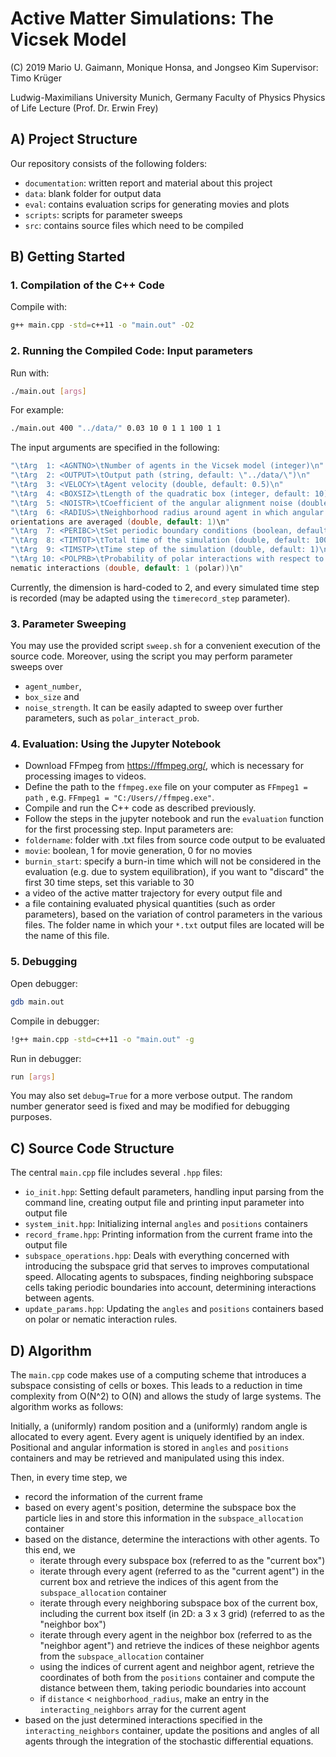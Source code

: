 # Active Matter Simulations: The Vicsek Model
(C) 2019 Mario U. Gaimann, Monique Honsa, and Jongseo Kim
Supervisor: Timo Krüger

Ludwig-Maximilians University Munich, Germany
Faculty of Physics
Physics of Life Lecture (Prof. Dr. Erwin Frey)



## A) Project Structure
Our repository consists of the following folders:
- `documentation`: written report and material about this project
- `data`: blank folder for output data
- `eval`: contains evaluation scrips for generating movies and plots
- `scripts`: scripts for parameter sweeps
- `src`: contains source files which need to be compiled

## B) Getting Started

### 1. Compilation of the C++ Code

Compile with:
```bash
g++ main.cpp -std=c++11 -o "main.out" -O2
```


### 2. Running the Compiled Code: Input parameters
Run with:
```bash
./main.out [args]
```
For example:
```bash
./main.out 400 "../data/" 0.03 10 0 1 1 100 1 1
```

The input arguments are specified in the following:
```c++
"\tArg  1: <AGNTNO>\tNumber of agents in the Vicsek model (integer)\n"
"\tArg  2: <OUTPUT>\tOutput path (string, default: \"../data/\")\n"
"\tArg  3: <VELOCY>\tAgent velocity (double, default: 0.5)\n"
"\tArg  4: <BOXSIZ>\tLength of the quadratic box (integer, default: 10)\n"
"\tArg  5: <NOISTR>\tCoefficient of the angular alignment noise (double, default: 0.1)\n"
"\tArg  6: <RADIUS>\tNeighborhood radius around agent in which angular
orientations are averaged (double, default: 1)\n"
"\tArg  7: <PERIBC>\tSet periodic boundary conditions (boolean, default: true)\n"
"\tArg  8: <TIMTOT>\tTotal time of the simulation (double, default: 100)\n"
"\tArg  9: <TIMSTP>\tTime step of the simulation (double, default: 1)\n"
"\tArg 10: <POLPRB>\tProbability of polar interactions with respect to
nematic interactions (double, default: 1 (polar))\n"
```

Currently, the dimension is hard-coded to 2, and every simulated time step is recorded
(may be adapted using the `timerecord_step` parameter).


### 3. Parameter Sweeping

You may use the provided script `sweep.sh` for a convenient execution of the source code. Moreover, using the script you may perform parameter sweeps over
 - `agent_number`,
 - `box_size` and
 - `noise_strength`.
It can be easily adapted to sweep over further parameters, such as `polar_interact_prob`.


### 4. Evaluation: Using the Jupyter Notebook

- Download FFmpeg from https://ffmpeg.org/, which is necessary for processing images to videos.
- Define the path to the `ffmpeg.exe` file on your computer as `FFmpeg1 = path` , e.g. `FFmpeg1 = "C:/Users//ffmpeg.exe"`.
- Compile and run the C++ code as described previously.
- Follow the steps in the jupyter notebook and run the `evaluation` function for the first processing step. Input parameters are:
 - `foldername`: folder with .txt files from source code output to be evaluated
 - `movie`: boolean, 1 for movie generation, 0 for no movies
 - `burnin_start`: specify a burn-in time which will not be considered in the evaluation (e.g. due to
system equilibration), if you want to "discard" the first 30 time steps, set this variable to 30
 - a video of the active matter trajectory for every output file and
 - a file containing evaluated physical quantities (such as order parameters), based on the variation of control parameters in the various files. The folder name in which your `*.txt` output files are located will be the name of this file.


### 5. Debugging

Open debugger:
```bash
gdb main.out
```
Compile in debugger:
```bash
!g++ main.cpp -std=c++11 -o "main.out" -g
```
Run in debugger:
```bash
run [args]
```

You may also set `debug=True` for a more verbose output.
The random number generator seed is fixed and may be modified for debugging purposes.


## C) Source Code Structure

The central `main.cpp` file includes several `.hpp` files:
 * `io_init.hpp`: Setting default parameters, handling input parsing from the command line, creating output file and printing input parameter into output file
 * `system_init.hpp`: Initializing internal `angles` and `positions` containers
 * `record_frame.hpp`: Printing information from the current frame into the output file
 * `subspace_operations.hpp`: Deals with everything concerned with introducing the subspace grid that serves to improves computational speed. Allocating agents to subspaces, finding neighboring subspace cells taking periodic boundaries into account, determining interactions between agents.
 * `update_params.hpp`: Updating the `angles` and `positions` containers based on polar or nematic interaction rules.



## D) Algorithm

The `main.cpp` code makes use of a computing scheme that introduces a subspace consisting of cells or boxes. This leads to a reduction in time complexity from O(N^2) to O(N) and allows the study of large systems.
The algorithm works as follows:

Initially, a (uniformly) random position and a (uniformly) random angle is allocated to every agent. Every agent is uniquely identified by an index. Positional and angular information is stored in `angles` and `positions` containers and may be retrieved and manipulated using this index.

Then, in every time step, we
 * record the information of the current frame
 * based on every agent's position, determine the subspace box the particle lies in and store this information in the `subspace_allocation` container   
 * based on the distance, determine the interactions with other agents. To this end, we
    * iterate through every subspace box (referred to as the "current box")
    * iterate through every agent (referred to as the "current agent") in the current box and retrieve the indices of this agent from the `subspace_allocation` container
    * iterate through every neighboring subspace box of the current box, including the current box itself (in 2D: a 3 x 3 grid) (referred to as the "neighbor box")
    * iterate through every agent in the neighbor box (referred to as the "neighbor agent") and retrieve the indices of these neighbor agents from the `subspace_allocation` container   
    * using the indices of current agent and neighbor agent, retrieve the coordinates of both from the `positions` container and compute the distance between them, taking periodic boundaries into account
    * if `distance` < `neighborhood_radius`, make an entry in the `interacting_neighbors` array for the current agent
 * based on the just determined interactions specified in the `interacting_neighbors` container, update the positions and angles of all agents through the integration of the stochastic differential equations.
